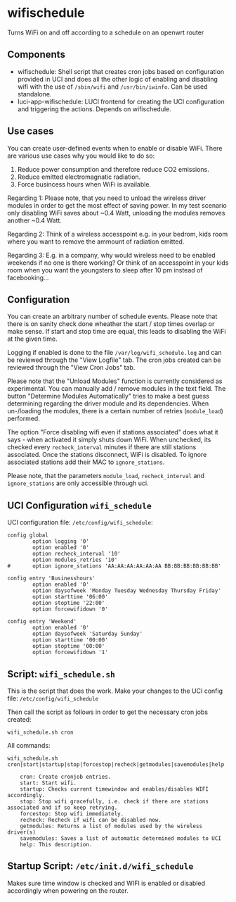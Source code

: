 # wifischedule
Turns WiFi on and off according to a schedule on an openwrt router

## Components
* wifischedule: Shell script that creates cron jobs based on configuration provided in UCI and does all the other logic of enabling and disabling wifi with the use of `/sbin/wifi` and `/usr/bin/iwinfo`. Can be used standalone.
* luci-app-wifischedule: LUCI frontend for creating the UCI configuration and triggering the actions. Depends on wifischedule.


## Use cases
You can create user-defined events when to enable or disable WiFi. 
There are various use cases why you would like to do so:

1. Reduce power consumption and therefore reduce CO2 emissions.
2. Reduce emitted electromagnatic radiation.
3. Force busincess hours when WiFi is available.

Regarding 1: Please note, that you need to unload the wireless driver modules in order to get the most effect of saving power.
In my test scenario only disabling WiFi saves about ~0.4 Watt, unloading the modules removes another ~0.4 Watt.

Regarding 2: Think of a wireless accesspoint e.g. in your bedrom, kids room where you want to remove the ammount of radiation emitted.

Regarding 3: E.g. in a company, why would wireless need to be enabled weekends if no one is there working? 
Or think of an accesspoint in your kids room when you want the youngsters to sleep after 10 pm instead of facebooking...

## Configuration
You can create an arbitrary number of schedule events. Please note that there is on sanity check done wheather the start / stop times overlap or make sense.
If start and stop time are equal, this leads to disabling the WiFi at the given time.

Logging if enabled is done to the file `/var/log/wifi_schedule.log` and can be reviewed through the "View Logfile" tab.
The cron jobs created can be reviewed through the "View Cron Jobs" tab.

Please note that the "Unload Modules" function is currently considered as experimental. You can manually add / remove modules in the text field.
The button "Determine Modules Automatically" tries to make a best guess determining regarding the driver module and its dependencies.
When un-/loading the modules, there is a certain number of retries (`module_load`) performed.

The option "Force disabling wifi even if stations associated" does what it says - when activated it simply shuts down WiFi.
When unchecked, its checked every `recheck_interval` minutes if there are still stations associated. Once the stations disconnect, WiFi is disabled. To ignore associated stations add their MAC to `ignore_stations`.

Please note, that the parameters `module_load`, `recheck_interval` and `ignore_stations` are only accessible through uci.

## UCI Configuration `wifi_schedule`
UCI configuration file: `/etc/config/wifi_schedule`:

```
config global
        option logging '0'
        option enabled '0'
        option recheck_interval '10'
        option modules_retries '10'
#       option ignore_stations 'AA:AA:AA:AA:AA:AA BB:BB:BB:BB:BB:BB'

config entry 'Businesshours'
        option enabled '0'
        option daysofweek 'Monday Tuesday Wednesday Thursday Friday'
        option starttime '06:00'
        option stoptime '22:00'
        option forcewifidown '0'

config entry 'Weekend'
        option enabled '0'
        option daysofweek 'Saturday Sunday'
        option starttime '00:00'
        option stoptime '00:00'
        option forcewifidown '1'
```

## Script: `wifi_schedule.sh`
This is the script that does the work. Make your changes to the UCI config file: `/etc/config/wifi_schedule`

Then call the script as follows in order to get the necessary cron jobs created:

`wifi_schedule.sh cron`

All commands:
 
```
wifi_schedule.sh cron|start|startup|stop|forcestop|recheck|getmodules|savemodules|help

    cron: Create cronjob entries.
    start: Start wifi.
    startup: Checks current timewindow and enables/disables WIFI accordingly.
    stop: Stop wifi gracefully, i.e. check if there are stations associated and if so keep retrying.
    forcestop: Stop wifi immediately.
    recheck: Recheck if wifi can be disabled now.
    getmodules: Returns a list of modules used by the wireless driver(s)
    savemodules: Saves a list of automatic determined modules to UCI
    help: This description.
```

## Startup Script: `/etc/init.d/wifi_schedule`
Makes sure time window is checked and WIFI is enabled or disabled accordingly when powering on the router.
